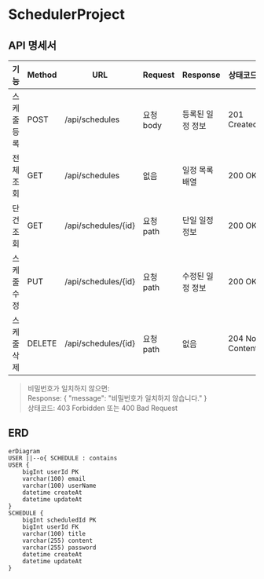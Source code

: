 # SchedulerProject
## API 명세서

| 기능         | Method | URL                    | Request   | Response           | 상태코드        |
|--------------|--------|-------------------------|-----------|-------------------|-----------------|
| 스케줄 등록   | POST   | /api/schedules          | 요청 body   | 등록된 일정 정보    | 201 Created     |
| 전체 조회     | GET    | /api/schedules          | 없음        | 일정 목록 배열     | 200 OK          |
| 단건 조회     | GET    | /api/schedules/{id}     | 요청 path   | 단일 일정 정보     | 200 OK          |
| 스케줄 수정   | PUT    | /api/schedules/{id}     | 요청 path   | 수정된 일정 정보    | 200 OK          |
| 스케줄 삭제   | DELETE | /api/schedules/{id}     | 요청 path   | 없음              | 204 No Content  |

> 비밀번호가 일치하지 않으면:  
> Response: { "message": "비밀번호가 일치하지 않습니다." }  
> 상태코드: 403 Forbidden 또는 400 Bad Request

## ERD
```mermaid
erDiagram
USER ||--o{ SCHEDULE : contains
USER {
    bigInt userId PK
    varchar(100) email
    varchar(100) userName
    datetime createAt
    datetime updateAt
}
SCHEDULE {
    bigInt scheduledId PK
    bigInt userId FK
    varchar(100) title
    varchar(255) content
    varchar(255) password
    datetime createAt
    datetime updateAt
}
```